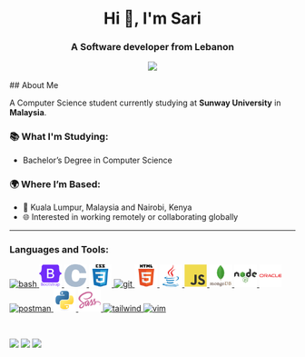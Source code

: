 <h1 align="center">Hi 👋, I'm Sari</h1>
<h3 align="center">A Software developer from Lebanon</h3>
<p align="center">
<img src="https://media.giphy.com/media/v1.Y2lkPWVjZjA1ZTQ3MHUzcTRxazU3ZGR2bWZudDZ2Y2lmbmxpeGdqMnp5dXo2MzVtaHcxOSZlcD12MV9naWZzJmN0PWc/ENY5vJgJPEfG3Ym14H/giphy.gif" width="200px"> 
</p>
##  About Me

A Computer Science student currently studying at **Sunway University** in **Malaysia**. 

### 📚 What I'm Studying:
- Bachelor’s Degree in Computer Science

### 🌍 Where I’m Based:
- 📍 Kuala Lumpur, Malaysia and Nairobi, Kenya
- 🌐 Interested in working remotely or collaborating globally

---


<h3 align="left">Languages and Tools:</h3>
<p align="left"> <a href="https://www.gnu.org/software/bash/" target="_blank" rel="noreferrer"> <img src="https://www.vectorlogo.zone/logos/gnu_bash/gnu_bash-icon.svg" alt="bash" width="40" height="40"/> </a> <a href="https://getbootstrap.com" target="_blank" rel="noreferrer"> <img src="https://raw.githubusercontent.com/devicons/devicon/master/icons/bootstrap/bootstrap-plain-wordmark.svg" alt="bootstrap" width="40" height="40"/> </a> <a href="https://www.cprogramming.com/" target="_blank" rel="noreferrer"> <img src="https://raw.githubusercontent.com/devicons/devicon/master/icons/c/c-original.svg" alt="c" width="40" height="40"/> </a> <a href="https://www.w3schools.com/css/" target="_blank" rel="noreferrer"> <img src="https://raw.githubusercontent.com/devicons/devicon/master/icons/css3/css3-original-wordmark.svg" alt="css3" width="40" height="40"/> </a>  <a href="https://git-scm.com/" target="_blank" rel="noreferrer"> <img src="https://www.vectorlogo.zone/logos/git-scm/git-scm-icon.svg" alt="git" width="40" height="40"/> </a> <a href="https://www.w3.org/html/" target="_blank" rel="noreferrer"> <img src="https://raw.githubusercontent.com/devicons/devicon/master/icons/html5/html5-original-wordmark.svg" alt="html5" width="40" height="40"/> </a> <a href="https://www.java.com" target="_blank" rel="noreferrer"> <img src="https://raw.githubusercontent.com/devicons/devicon/master/icons/java/java-original.svg" alt="java" width="40" height="40"/> </a> <a href="https://developer.mozilla.org/en-US/docs/Web/JavaScript" target="_blank" rel="noreferrer"> <img src="https://raw.githubusercontent.com/devicons/devicon/master/icons/javascript/javascript-original.svg" alt="javascript" width="40" height="40"/> </a> <a href="https://www.mongodb.com/" target="_blank" rel="noreferrer"> <img src="https://raw.githubusercontent.com/devicons/devicon/master/icons/mongodb/mongodb-original-wordmark.svg" alt="mongodb" width="40" height="40"/> </a> <a href="https://nodejs.org" target="_blank" rel="noreferrer"> <img src="https://raw.githubusercontent.com/devicons/devicon/master/icons/nodejs/nodejs-original-wordmark.svg" alt="nodejs" width="40" height="40"/> </a> <a href="https://www.oracle.com/" target="_blank" rel="noreferrer"> <img src="https://raw.githubusercontent.com/devicons/devicon/master/icons/oracle/oracle-original.svg" alt="oracle" width="40" height="40"/> </a> <a href="https://postman.com" target="_blank" rel="noreferrer"> <img src="https://www.vectorlogo.zone/logos/getpostman/getpostman-icon.svg" alt="postman" width="40" height="40"/> </a> <a href="https://www.python.org" target="_blank" rel="noreferrer"> <img src="https://raw.githubusercontent.com/devicons/devicon/master/icons/python/python-original.svg" alt="python" width="40" height="40"/> </a> <a href="https://sass-lang.com" target="_blank" rel="noreferrer"> <img src="https://raw.githubusercontent.com/devicons/devicon/master/icons/sass/sass-original.svg" alt="sass" width="40" height="40"/> </a> <a href="https://tailwindcss.com/" target="_blank" rel="noreferrer"> <img src="https://www.vectorlogo.zone/logos/tailwindcss/tailwindcss-icon.svg" alt="tailwind" width="40" height="40"/> </a> <a href="https://www.vim.org/" target="_blank" rel="noreferrer"> <img src="https://www.vectorlogo.zone/logos/vim/vim-icon.svg" alt="vim" width="40" height="40"/> </a></p>  </br>
<p>
<img src="https://media.giphy.com/media/v1.Y2lkPWVjZjA1ZTQ3MHUzcTRxazU3ZGR2bWZudDZ2Y2lmbmxpeGdqMnp5dXo2MzVtaHcxOSZlcD12MV9naWZzJmN0PWc/l0MYCl09TyHtijyAo/giphy.gif" width="200px">
<img src="https://media.giphy.com/media/v1.Y2lkPWVjZjA1ZTQ3MHUzcTRxazU3ZGR2bWZudDZ2Y2lmbmxpeGdqMnp5dXo2MzVtaHcxOSZlcD12MV9naWZzJmN0PWc/RnncZRp8EPR61wgdWr/giphy.gif" width="200px">
<img src="https://media.giphy.com/media/v1.Y2lkPWVjZjA1ZTQ3MHUzcTRxazU3ZGR2bWZudDZ2Y2lmbmxpeGdqMnp5dXo2MzVtaHcxOSZlcD12MV9naWZzJmN0PWc/tVM0hQmU52iKcLI1Kk/giphy.gif" width="200px">
  
</p>

